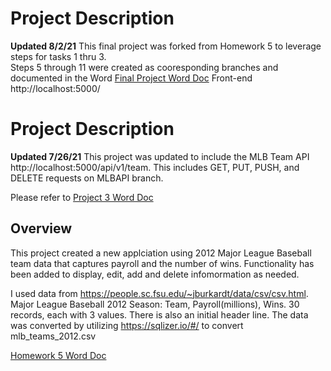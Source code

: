 # Project Description 
<b>Updated 8/2/21</b>
This final project was forked from Homework 5 to leverage steps for tasks 1 thru 3.  
Steps 5 through 11 were created as cooresponding branches and documented in the Word 
 <a href="JRC98 IS601 Final Project 080221.docx">Final Project Word Doc</a>
 Front-end http://localhost:5000/

# Project Description 
<b>Updated 7/26/21</b>
This project was updated to include the MLB Team API http://localhost:5000/api/v1/team.  This includes GET, PUT, PUSH, and DELETE requests on MLBAPI branch.  

Please refer to <a href="https://github.com/jrc98-njit/Final-Project/blob/master/JRC98 IS601 Project3 073021.docx">Project 3 Word Doc</a>
 

##  Overview

This project created a new applciation using 2012 Major League Baseball team data that captures payroll and the number of wins.  Functionality has been added to display, edit, add and delete infomormation as needed. 

I used data from https://people.sc.fsu.edu/~jburkardt/data/csv/csv.html. Major League Baseball 2012 Season: Team, Payroll(millions), Wins. 30 records, each with 3 values. There is also an initial header line. The data was converted by utilizing https://sqlizer.io/#/ to convert mlb_teams_2012.csv

<a href="https://github.com/jrc98-njit/Homework5/blob/master/JRC98%20IS601%20HW5%20072321.docx">Homework 5 Word Doc</a>
